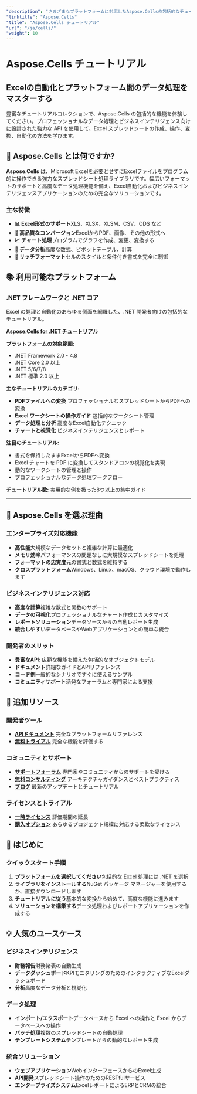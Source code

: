 ```yaml
---
"description": "さまざまなプラットフォームに対応したAspose.Cellsの包括的なチュートリアルとガイド。豊富なチュートリアルコレクションで、Excelスプレッドシートの処理、自動化、データ操作をマスターしましょう。"
"linktitle": "Aspose.Cells"
"title": "Aspose.Cells チュートリアル"
"url": "/ja/cells/"
"weight": 10
---
```


# Aspose.Cells チュートリアル

## Excelの自動化とプラットフォーム間のデータ処理をマスターする

豊富なチュートリアルコレクションで、Aspose.Cells の包括的な機能を体験してください。プロフェッショナルなデータ処理とビジネスインテリジェンス向けに設計された強力な API を使用して、Excel スプレッドシートの作成、操作、変換、自動化の方法を学びます。

## 🚀 Aspose.Cells とは何ですか?

**Aspose.Cells** は、Microsoft Excelを必要とせずにExcelファイルをプログラム的に操作できる強力なスプレッドシート処理ライブラリです。幅広いフォーマットのサポートと高度なデータ処理機能を備え、Excel自動化およびビジネスインテリジェンスアプリケーションのための完全なソリューションです。

### 主な特徴
- **📊 Excel形式のサポート**XLS、XLSX、XLSM、CSV、ODS など
- **🔄 高品質なコンバージョン**ExcelからPDF、画像、その他の形式へ
- **📈 チャート処理**プログラムでグラフを作成、変更、変換する
- **💾 データ分析**高度な数式、ピボットテーブル、計算
- **🎨 リッチフォーマット**セルのスタイルと条件付き書式を完全に制御

## 📚 利用可能なプラットフォーム

### .NET フレームワークと .NET コア
Excel の処理と自動化のあらゆる側面を網羅した、.NET 開発者向けの包括的なチュートリアル。

**[Aspose.Cells for .NET チュートリアル](./net/)**

**プラットフォームの対象範囲:**
- .NET Framework 2.0 - 4.8
- .NET Core 2.0 以上
- .NET 5/6/7/8
- .NET 標準 2.0 以上

**主なチュートリアルのカテゴリ:**
- **PDFファイルへの変換** プロフェッショナルなスプレッドシートからPDFへの変換
- **Excel ワークシートの操作ガイド** 包括的なワークシート管理
- **データ処理と分析** 高度なExcel自動化テクニック
- **チャートと視覚化** ビジネスインテリジェンスとレポート

**注目のチュートリアル:**
- 書式を保持したままExcelからPDFへ変換
- Excel チャートを PDF に変換してスタンドアロンの視覚化を実現
- 動的なワークシートの管理と操作
- プロフェッショナルなデータ処理ワークフロー

**チュートリアル数:** 実用的な例を扱った8つ以上の集中ガイド

---

## 🎯 Aspose.Cells を選ぶ理由

### **エンタープライズ対応機能**
- **高性能**大規模なデータセットと複雑な計算に最適化
- **メモリ効率**パフォーマンスの問題なしに大規模なスプレッドシートを処理
- **フォーマットの忠実度**元の書式と数式を維持する
- **クロスプラットフォーム**Windows、Linux、macOS、クラウド環境で動作します

### **ビジネスインテリジェンス対応**
- **高度な計算**複雑な数式と関数のサポート
- **データの可視化**プロフェッショナルなチャート作成とカスタマイズ
- **レポートソリューション**データソースからの自動レポート生成
- **統合しやすい**データベースやWebアプリケーションとの簡単な統合

### **開発者のメリット**
- **豊富なAPI**: 広範な機能を備えた包括的なオブジェクトモデル
- **ドキュメント**詳細なガイドとAPIリファレンス
- **コード例**一般的なシナリオですぐに使えるサンプル
- **コミュニティサポート**活発なフォーラムと専門家による支援

## 🔗 追加リソース

### **開発者ツール**
- **[APIドキュメント](https://reference.aspose.com/cells/)** 完全なプラットフォームリファレンス
- **[無料トライアル](https://releases.aspose.com/cells/net/)** 完全な機能を評価する

### **コミュニティとサポート**
- **[サポートフォーラム](https://forum.aspose.com/c/cells/9)** 専門家やコミュニティからのサポートを受ける
- **[無料コンサルティング](https://aspose.com/consulting)** アーキテクチャガイダンスとベストプラクティス
- **[ブログ](https://blog.aspose.com/category/cells/)** 最新のアップデートとチュートリアル

### **ライセンスとトライアル**
- **[一時ライセンス](https://purchase.conholdate.com/temporary-license/)** 評価期間の延長
- **[購入オプション](https://purchase.conholdate.com/)** あらゆるプロジェクト規模に対応する柔軟なライセンス

## 🚀 はじめに

### クイックスタート手順
1. **プラットフォームを選択してください**包括的な Excel 処理には .NET を選択
2. **ライブラリをインストールする**NuGet パッケージ マネージャーを使用するか、直接ダウンロードします
3. **チュートリアルに従う**基本的な変換から始めて、高度な機能に進みます
4. **ソリューションを構築する**データ処理およびレポートアプリケーションを作成する

## 💡 人気のユースケース

### **ビジネスインテリジェンス**
- **財務報告**財務諸表の自動生成
- **データダッシュボード**KPIモニタリングのためのインタラクティブなExcelダッシュボード
- **分析**高度なデータ分析と視覚化

### **データ処理**
- **インポート/エクスポート**データベースから Excel への操作と Excel からデータベースへの操作
- **バッチ処理**複数のスプレッドシートの自動処理
- **テンプレートシステム**テンプレートからの動的なレポート生成

### **統合ソリューション**
- **ウェブアプリケーション**WebインターフェースからのExcel生成
- **API開発**スプレッドシート操作のためのRESTfulサービス
- **エンタープライズシステム**ExcelレポートによるERPとCRMの統合